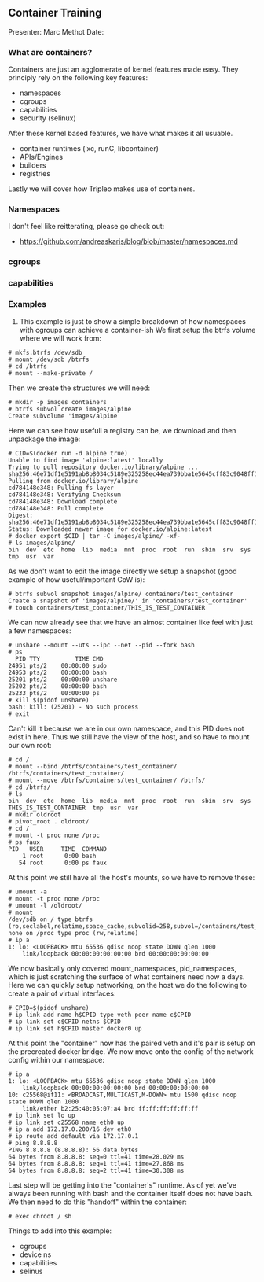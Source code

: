 ## Container Training
Presenter: Marc Methot
Date:

### What are containers?
Containers are just an agglomerate of kernel features made easy.
They principly rely on the following key features:
- namespaces
- cgroups
- capabilities
- security (selinux)

After these kernel based features, we have what makes it all usuable.
- container runtimes (lxc, runC, libcontainer)
- APIs/Engines
- builders
- registries

Lastly we will cover how Tripleo makes use of containers.

### Namespaces
I don't feel like reitterating, please go check out:
- https://github.com/andreaskaris/blog/blob/master/namespaces.md

### cgroups

### capabilities

### Examples
1. This example is just to show a simple breakdown of how namespaces with cgroups can achieve a container-ish
We first setup the btrfs volume where we will work from:
~~~
# mkfs.btrfs /dev/sdb
# mount /dev/sdb /btrfs
# cd /btrfs
# mount --make-private /
~~~

Then we create the structures we will need:
~~~
# mkdir -p images containers
# btrfs subvol create images/alpine
Create subvolume 'images/alpine'
~~~

Here we can see how usefull a registry can be, we download and then unpackage the image:
~~~
# CID=$(docker run -d alpine true)
Unable to find image 'alpine:latest' locally
Trying to pull repository docker.io/library/alpine ... 
sha256:46e71df1e5191ab8b8034c5189e325258ec44ea739bba1e5645cff83c9048ff1: Pulling from docker.io/library/alpine
cd784148e348: Pulling fs layer
cd784148e348: Verifying Checksum
cd784148e348: Download complete
cd784148e348: Pull complete
Digest: sha256:46e71df1e5191ab8b8034c5189e325258ec44ea739bba1e5645cff83c9048ff1
Status: Downloaded newer image for docker.io/alpine:latest
# docker export $CID | tar -C images/alpine/ -xf-
# ls images/alpine/
bin  dev  etc  home  lib  media  mnt  proc  root  run  sbin  srv  sys  tmp  usr  var
~~~

As we don't want to edit the image directly we setup a snapshot (good example of how useful/important CoW is):
~~~
# btrfs subvol snapshot images/alpine/ containers/test_container
Create a snapshot of 'images/alpine/' in 'containers/test_container'
# touch containers/test_container/THIS_IS_TEST_CONTAINER
~~~

We can now already see that we have an almost container like feel with just a few namespaces:
~~~
# unshare --mount --uts --ipc --net --pid --fork bash
# ps
  PID TTY          TIME CMD
24951 pts/2    00:00:00 sudo
24953 pts/2    00:00:00 bash
25201 pts/2    00:00:00 unshare
25202 pts/2    00:00:00 bash
25233 pts/2    00:00:00 ps
# kill $(pidof unshare)
bash: kill: (25201) - No such process
# exit
~~~
Can't kill it because we are in our own namespace, and this PID does not exist in here.
Thus we still have the view of the host, and so have to mount our own root:
~~~
# cd /
# mount --bind /btrfs/containers/test_container/ /btrfs/containers/test_container/
# mount --move /btrfs/containers/test_container/ /btrfs/
# cd /btrfs/
# ls
bin  dev  etc  home  lib  media  mnt  proc  root  run  sbin  srv  sys  THIS_IS_TEST_CONTAINER  tmp  usr  var
# mkdir oldroot
# pivot_root . oldroot/
# cd /
# mount -t proc none /proc
# ps faux
PID   USER     TIME  COMMAND
    1 root      0:00 bash
   54 root      0:00 ps faux
~~~

At this point we still have all the host's mounts, so we have to remove these:
~~~
# umount -a
# mount -t proc none /proc
# umount -l /oldroot/
# mount
/dev/sdb on / type btrfs (ro,seclabel,relatime,space_cache,subvolid=258,subvol=/containers/test_container)
none on /proc type proc (rw,relatime)
# ip a
1: lo: <LOOPBACK> mtu 65536 qdisc noop state DOWN qlen 1000
    link/loopback 00:00:00:00:00:00 brd 00:00:00:00:00:00
~~~

We now basically only covered mount_namespaces, pid_namespaces, which is just scratching the surface of what containers need now a days.
Here we can quickly setup networking, on the host we do the following to create a pair of virtual interfaces:
~~~
# CPID=$(pidof unshare)
# ip link add name h$CPID type veth peer name c$CPID
# ip link set c$CPID netns $CPID
# ip link set h$CPID master docker0 up
~~~

At this point the "container" now has the paired veth and it's pair is setup on the precreated docker bridge.
We now move onto the config of the network config within our namespace:
~~~
# ip a
1: lo: <LOOPBACK> mtu 65536 qdisc noop state DOWN qlen 1000
    link/loopback 00:00:00:00:00:00 brd 00:00:00:00:00:00
10: c25568@if11: <BROADCAST,MULTICAST,M-DOWN> mtu 1500 qdisc noop state DOWN qlen 1000
    link/ether b2:25:40:05:07:a4 brd ff:ff:ff:ff:ff:ff
# ip link set lo up
# ip link set c25568 name eth0 up
# ip a add 172.17.0.200/16 dev eth0
# ip route add default via 172.17.0.1
# ping 8.8.8.8
PING 8.8.8.8 (8.8.8.8): 56 data bytes
64 bytes from 8.8.8.8: seq=0 ttl=41 time=28.029 ms
64 bytes from 8.8.8.8: seq=1 ttl=41 time=27.868 ms
64 bytes from 8.8.8.8: seq=2 ttl=41 time=30.308 ms
~~~

Last step will be getting into the "container's" runtime. As of yet we've always been running with bash and the container itself does not have bash.
We then need to do this "handoff" within the container:
~~~
# exec chroot / sh
~~~

Things to add into this example:
- cgroups
- device ns
- capabilities
- selinus

